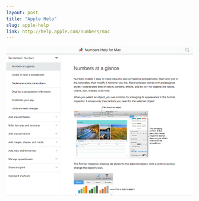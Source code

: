 ```yaml
---
layout: post
title: "Apple Help"
slug: apple-help
link: http://help.apple.com/numbers/mac
---
```


<img src="/screenshots/apple-help-for-numbers-office-apps.png">
